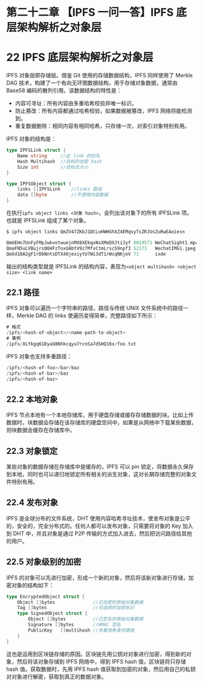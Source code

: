 # 第二十二章 【IPFS 一问一答】IPFS 底层架构解析之对象层

# 22 IPFS 底层架构解析之对象层

IPFS 对象层即存储层。借鉴 Git 使用的存储数据结构，IPFS 同样使用了 Merkle DAG 技术，构建了一个有向无环图数据结构，用于存储对象数据，通常由 Base58 编码的散列引用。该数据结构的特性是：

*   内容可寻址：所有内容由多重哈希校验并唯一标识。
*   防止篡改：所有内容都通过哈希校验，如果数据被篡改，IPFS 网络将能检测到。
*   重复数据删除：相同内容有相同哈希，只存储一次，对索引对象特别有用。

IPFS 对象的结构是：

```go
type IPFSLink struct {
    Name string     //此 link 的别名
    Hash Multihash  //目标的加密 hash
    Size int        //目标总大小
}

type IPFSObject struct {
    links []IPFSLink    //links 数组
    data []byte         //不透明内容数据
}
```

在执行`ipfs object links <对象 hash>`，会列出该对象下的所有 IPFSLink 项。也就是 IPFSLink 组成了某个对象。

```go
$ ipfs object links QmZV47ZKbJ1DCLoHWHGhXZ4EMqsyTsZRJUsZuRwEAoiesn

QmUEHn7UnFyFMpJwkvotwuejnMX8XEkqxNsXMeDXJtiJyf 8019571 WeChatSight1.mp4
QmaFN5uLVBujrsQ6HFzToxUAbtV9z7MfvCtmLrscS9npf3 52173   WechatIMG1.jpeg
QmXd18A2gF1rDbNntsDTX48jexiytU7Wi3dT1rWcqNKjeV 71      ixde 
```

输出的结构类型就是 IPFSLink 的结构内容，表现为`<object multihash> <object size> <link name>`

## 22.1 路径

IPFS 对象可以遍历一个字符串的路径，路径与传统 UNIX 文件系统中的路径一样，Merkle DAG 的 links 使遍历变得简单，完整路径如下所示：

```go
# 格式
/ipfs/<hash-of-object>/<name-path-to-object>
# 事例
/ipfs/XLYkgq61DyaQ8Nhkcqyu7rcnSa7dSHQ16x/foo.txt
```

IPFS 对象也支持多重路径：

```go
/ipfs/<hash-of-foo>/bar/baz
/ipfs/<hash-of-bar>/baz
/ipfs/<hash-of-baz>
```

## 22.2 本地对象

IPFS 节点本地有一个本地存储库，用于硬盘存储或缓存存储数据的块。比如上传数据时，块数据会存储在该存储库的硬盘空间中，如果是从网络中下载某些数据，则块数据会缓存在存储库中。

## 22.3 对象锁定

某些对象的数据存储在存储库中是缓存的，IPFS 可以 pin 锁定，将数据永久保存到本地，同时也可以递归地锁定所有相关的派生对象，这对长期存储完整的对象文件特别有用。

## 22.4 发布对象

IPFS 是全球分布的文件系统，DHT 使用内容哈希寻址技术，使发布对象是公平的，安全的，完全分布式的。任何人都可以发布对象，只需要将对象的 Key 加入到 DHT 中，并且对象是通过 P2P 传输的方式加入进去，然后把访问路径给其他的用户。

## 22.5 对象级别的加密

IPFS 的对象可以先进行加密，形成一个新的对象，然后将该新对象进行存储，加密对象的结构如下：

```go
type EncryptedObject struct {
    Object []bytes              //已加密的原始对象数据
    Tag []bytes                 //可选择的加密标识
    type SignedObject struct {
        Object []bytes          //已签名的原始对象数据
        Signature []bytes       //HMAC 签名
        PublicKey   []multihash //多重哈希身份键值
    }
} 
```

这也是运用到区块链存储的原因。区块链先用公钥对对象进行加密，得到新的对象，然后将该对象存储到 IPFS 网络中，得到 IPFS hash 值，区块链将只存储 hash 值。获取数据时，先用 IPFS hash 值获取到加密的对象，然后用自己的私钥对对象进行解密，获取到真正的数据对象。